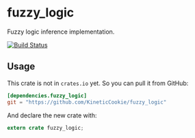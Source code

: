 # fuzzy_logic
Fuzzy logic inference implementation.

[![Build Status](https://travis-ci.org/KineticCookie/fuzzy_logic.svg?branch=master)](https://travis-ci.org/KineticCookie/fuzzy_logic)
## Usage
This crate is not in `crates.io` yet.
So you can pull it from GitHub:

```toml
[dependencies.fuzzy_logic]
git = "https://github.com/KineticCookie/fuzzy_logic"
```
And declare the new crate with:
```rust
extern crate fuzzy_logic;
```
